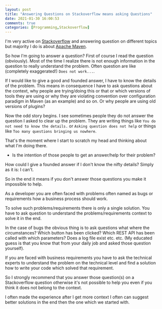 ```yaml
---
layout: post
title: "Answering Questions on Stackoverflow means asking Questions"
date: 2021-01-30 16:00:53
comments: true
categories: [Programming,Stackoverflow]
---
```

I'm very active on [Stackoverflow][stackoverflow] and answering question on 
different topics but majority I do is about [Apache Maven][maven].

So how I'm going to answer a question? First of course I read the question (obviously). 
Most of the time I realize there is not enough information in the question to really 
understand the problem. Often question are like (completely exaggerated!) 
`Does not work...`.

If I would like to give a good and founded answer, I have to know the details of 
the problem. This means in consequence I have to ask questions about the context,
why people are trying/doing this or that or which versions of tools they are using 
or why they are violating convention over configuration paradigm in Maven 
(as an example) and so on. Or why people are using old versions of plugins?

Now the odd story begins. I see sometimes people they do not answer the 
question I asked to clear up the problem. They are writing things like 
`You do not need to know the details.` or 
`Asking question does not help` or things like `Too many questions bringing us nowhere`.

That's the moment where I start to scratch my head and thinking about what 
I'm doing there. 

* Is the intention of those people to get an answer/help for their problem?

How could I give a founded answer if I don't know the nifty details? 
Simply as it is: I can't.

So in the end it means if you don't answer those questions you make it impossible
to help. 

As a developer you are often faced with problems often named as bugs or requirements
how a business process should work. 

To solve such problems/requirements there is only a single solution. You have to ask 
question to understand the problems/requirements context to solve it in the end.

In the case of bugs the obvious thing is to ask questions what where the 
circumstances? Which button has been clicked? Which REST API has been called
with which parameters? Does a log file exist etc. etc. (My educated guess is 
that you know that from your daily job and asked those question yourself).

If you are faced with business requirements you have to ask the technical experts
to understand the problem on the technical level and find a solution how to 
write your code which solved that requirement.

So I strongly recommend that you answer those question(s) on a Stackoverflow question
otherwise it's not possible to help you even if you think it does not belong
to the context. 

I often made the experience after I get more context I often can suggest
better solutions in the end then the one which we started with.


[stackoverflow]: https://stackoverflow.com
[maven]: https://stackoverflow.com/tags/maven
 